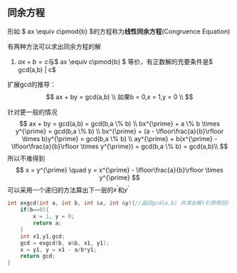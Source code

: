 ## 同余方程

形如 $  ax \equiv c\pmod{b} $的方程称为**线性同余方程**(Congruence Equation)

有两种方法可以求出同余方程的解

1. $ax + b = c$与$ ax \equiv c\pmod{b} $ 等价，有正数解的充要条件是$ gcd(a,b) | c$

扩展gcd的推导：
$$ 
ax + by = gcd(a,b) \\
如果b = 0,x = 1,y = 0 \\
$$

针对更一般的情况 
$$
ax + by = gcd(a,b) = gcd(b,a \% b) \\ 
bx^{\prime} + a \% b \times y^{\prime} = gcd(b,a \% b) \\
bx^{\prime} + (a - \lfloor\frac{a}{b}\rfloor \times b)y^{\prime} =  gcd(b,a \% b) \\
ay^{\prime} + b(x^{\prime} - \lfloor\frac{a}{b}\rfloor \times y^{\prime}) = gcd(b,a \% b) = gcd(a,b)\\
$$
所以不难得到
$$
    x = y^{\prime} \quad y = x^{\prime} - \lfloor\frac{a}{b}\rfloor \times y^{\prime}
$$
可以采用一个递归的方法算出下一层的$x^{\prime}$和$y^{\prime}$
```cpp
int exgcd(int a, int b, int &x, int &y){//返回gcd(a,b) 并求出解(引用带回)
    if(b==0){
        x = 1, y = 0;
        return a;
    }
    int x1,y1,gcd;
    gcd = exgcd(b, a%b, x1, y1);
    x = y1, y = x1 - a/b*y1;
    return gcd; 
}
```